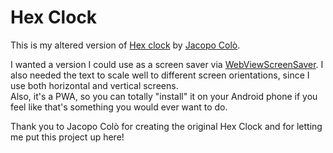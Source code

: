 # Hex Clock
This is my altered version of [Hex clock](http://www.jacopocolo.com/hexclock/) by [Jacopo Colò](http://www.jacopocolo.com/).

I wanted a version I could use as a screen saver via [WebViewScreenSaver](https://github.com/liquidx/webviewscreensaver). I also needed the text to scale well to different screen orientations, since I use both horizontal and vertical screens.  
Also, it's a PWA, so you can totally "install" it on your Android phone if you feel like that's something you would ever want to do.

Thank you to Jacopo Colò for creating the original Hex Clock and for letting me put this project up here!

